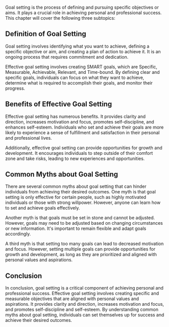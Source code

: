 
Goal setting is the process of defining and pursuing specific objectives or aims. It plays a crucial role in achieving personal and professional success. This chapter will cover the following three subtopics:

Definition of Goal Setting
--------------------------

Goal setting involves identifying what you want to achieve, defining a specific objective or aim, and creating a plan of action to achieve it. It is an ongoing process that requires commitment and dedication.

Effective goal setting involves creating SMART goals, which are Specific, Measurable, Achievable, Relevant, and Time-bound. By defining clear and specific goals, individuals can focus on what they want to achieve, determine what is required to accomplish their goals, and monitor their progress.

Benefits of Effective Goal Setting
----------------------------------

Effective goal setting has numerous benefits. It provides clarity and direction, increases motivation and focus, promotes self-discipline, and enhances self-esteem. Individuals who set and achieve their goals are more likely to experience a sense of fulfillment and satisfaction in their personal and professional lives.

Additionally, effective goal setting can provide opportunities for growth and development. It encourages individuals to step outside of their comfort zone and take risks, leading to new experiences and opportunities.

Common Myths about Goal Setting
-------------------------------

There are several common myths about goal setting that can hinder individuals from achieving their desired outcomes. One myth is that goal setting is only effective for certain people, such as highly motivated individuals or those with strong willpower. However, anyone can learn how to set and achieve goals effectively.

Another myth is that goals must be set in stone and cannot be adjusted. However, goals may need to be adjusted based on changing circumstances or new information. It's important to remain flexible and adapt goals accordingly.

A third myth is that setting too many goals can lead to decreased motivation and focus. However, setting multiple goals can provide opportunities for growth and development, as long as they are prioritized and aligned with personal values and aspirations.

Conclusion
----------

In conclusion, goal setting is a critical component of achieving personal and professional success. Effective goal setting involves creating specific and measurable objectives that are aligned with personal values and aspirations. It provides clarity and direction, increases motivation and focus, and promotes self-discipline and self-esteem. By understanding common myths about goal setting, individuals can set themselves up for success and achieve their desired outcomes.

